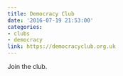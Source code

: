 ```yaml
---
title: Democracy Club
date: '2016-07-19 21:53:00'
categories:
- clubs
- democracy
link: https://democracyclub.org.uk
---
```

Join the club.
